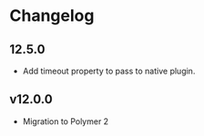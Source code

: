 # Changelog

## 12.5.0
- Add timeout property to pass to native plugin.
## v12.0.0
- Migration to Polymer 2
